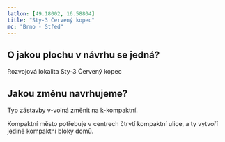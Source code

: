 ```yaml
---
latlon: [49.18002, 16.58804]
title: "Sty-3 Červený kopec"
mc: "Brno - Střed"
---
```


## O jakou plochu v návrhu se jedná?

Rozvojová lokalita Sty-3 Červený kopec

## Jakou změnu navrhujeme?

Typ zástavby v-volná změnit na k-kompaktní.

Kompaktní město potřebuje v centrech čtrvtí kompaktní ulice, a ty vytvoří jedině kompaktní bloky domů.
